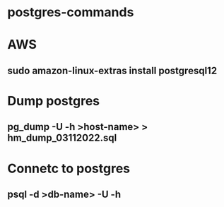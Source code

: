 # postgres-commands

# AWS
## sudo amazon-linux-extras install postgresql12
# Dump postgres
## pg_dump  -U <username> -h  >host-name> <db-name>  > hm_dump_03112022.sql
# Connetc to postgres
## psql -d >db-name> -U <username> -h  <host>
